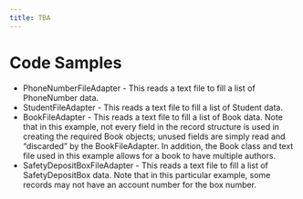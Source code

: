 ```yaml
---
title: TBA
---
```

# Code Samples

* PhoneNumberFileAdapter - This reads a text file to fill a list of PhoneNumber data.
* StudentFileAdapter - This reads a text file to fill a list of Student data.
* BookFileAdapter - This reads a text file to fill a list of Book data. Note that in this example, not every field in the record structure is used in creating the required Book objects; unused fields are simply read and “discarded” by the BookFileAdapter. In addition, the Book class and text file used in this example allows for a book to have multiple authors.
* SafetyDepositBoxFileAdapter - This reads a text file to fill a list of SafetyDepositBox data. Note that in this particular example, some records may not have an account number for the box number.
